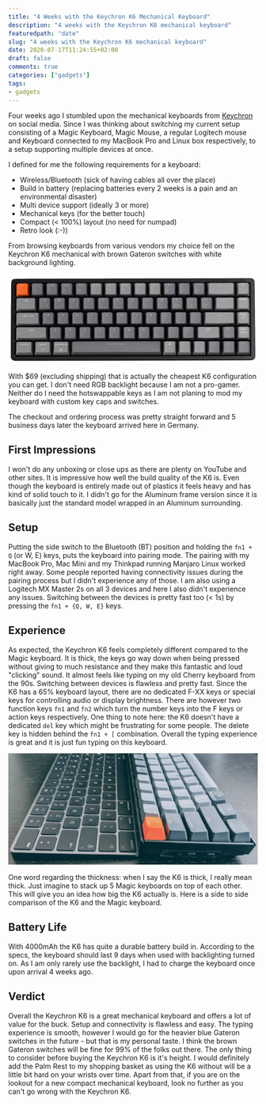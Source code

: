 ```yaml
---
title: "4 Weeks with the Keychron K6 Mechanical Keyboard"
description: "4 weeks with the Keychron K6 mechanical keyboard"
featuredpath: "date"
slug: "4 weeks with the Keychron K6 mechanical keyboard"
date: 2020-07-17T11:24:55+02:00
draft: false
comments: true
categories: ["gadgets"]
tags:
- gadgets
---
```


Four weeks ago I stumbled upon the mechanical keyboards from [Keychron](https://keychron.com) on social media. Since I was thinking about switching my current setup consisting of a Magic Keyboard, Magic Mouse, a regular Logitech mouse and Keyboard connected to my MacBook Pro and Linux box respectively, to a setup supporting multiple devices at once.

I defined for me the following requirements for a keyboard:

* Wireless/Bluetooth (sick of having cables all over the place)
* Build in battery (replacing batteries every 2 weeks is a pain and an environmental disaster)
* Multi device support (ideally 3 or more)
* Mechanical keys (for the better touch)
* Compact (< 100%) layout (no need for numpad)
* Retro look (:-))

From browsing keyboards from various vendors my choice fell on the Keychron K6 mechanical with brown Gateron switches with white background lighting.

![Keychron K6](/img/keychronk6/keychronk6.png)

With $69 (excluding shipping) that is actually the cheapest K6 configuration you can get. I don't need RGB backlight because I am not a pro-gamer. Neither do I need the hotswappable keys as I am not planing to mod my keyboard with custom key caps and switches.

The checkout and ordering process was pretty straight forward and 5 business days later the keyboard arrived here in Germany.

## First Impressions

I won't do any unboxing or close ups as there are plenty on YouTube and other sites. It is impressive how well the build quality of the K6 is. Even though the keyboard is entirely made out of plastics it feels heavy and has kind of solid touch to it. I didn't go for the Aluminum frame version since it is basically just the standard model wrapped in an Aluminum surrounding.

## Setup

Putting the side switch to the Bluetooth (BT) position and holding the `fn1 + Q` (or W, E) keys, puts the keyboard into pairing mode. The pairing with my MacBook Pro, Mac Mini and my Thinkpad running Manjaro Linux worked right away. Some people reported having connectivity issues during the pairing process but I didn't experience any of those. I am also using a Logitech MX Master 2s on all 3 devices and here I also didn't experience any issues. Switching between the devices is pretty fast too (< 1s) by pressing the `fn1 + {Q, W, E}` keys.

## Experience

As expected, the Keychron K6 feels completely different compared to the Magic keyboard. It is thick, the keys go way down when being pressed without giving to much resistance and they make this fantastic and loud "clicking" sound. It almost feels like typing on my old Cherry keyboard from the 90s. Switching between devices is flawless and pretty fast. Since the K6 has a 65% keyboard layout, there are no dedicated F-XX keys or special keys for controlling audio or display brightness. There are however two function keys `fn1` and `fn2` which turn the number keys into the F keys or action keys respectively. One thing to note here: the K6 doesn't have a dedicated `del` key which might be frustrating for some people. The delete key is hidden behind the `fn1 + [` combination. Overall the typing experience is great and it is just fun typing on this keyboard.

![k6vsmagic](/img/keychronk6/k6vsmagic.jpg)

One word regarding the thickness: when I say the K6 is thick, I really mean thick. Just imagine to stack up 5 Magic keyboards on top of each other. This will give you an idea how big the K6 actually is. Here is a side to side comparison of the K6 and the Magic keyboard.

## Battery Life

With 4000mAh the K6 has quite a durable battery build in. According to the specs, the keyboard should last 9 days when used with backlighting turned on. As I am only rarely use the backlight, I had to charge the keyboard once upon arrival 4 weeks ago.

## Verdict

Overall the Keychron K6 is a great mechanical keyboard and offers a lot of value for the buck. Setup and connectivity is flawless and easy. The typing experience is smooth, however I would go for the heavier blue Gateron switches in the future - but that is my personal taste. I think the brown Gateron switches will be fine for 99% of the folks out there. The only thing to consider before buying the Keychron K6 is it's height. I would definitely add the Palm Rest to my shopping basket as using the K6 without will be a little bit hard on your wrists over time. Apart from that, if you are on the lookout for a new compact mechanical keyboard, look no further as you can't go wrong with the Keychron K6.

